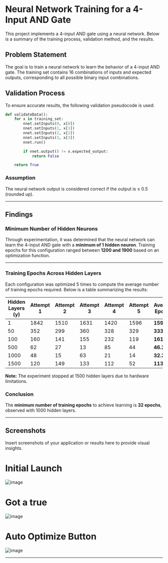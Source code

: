 
# Neural Network Training for a 4-Input AND Gate

This project implements a 4-input AND gate using a neural network. Below is a summary of the training process, validation method, and the results.

## Problem Statement

The goal is to train a neural network to learn the behavior of a 4-input AND gate. The training set contains 16 combinations of inputs and expected outputs, corresponding to all possible binary input combinations.

## Validation Process

To ensure accurate results, the following validation pseudocode is used:

```python
def validateData():
    for x in training_set:
        nnet.setInputs(0, x[0])
        nnet.setInputs(1, x[1])
        nnet.setInputs(2, x[2])
        nnet.setInputs(3, x[3])
        nnet.run()

        if nnet.output() != x.expected_output:
            return False

    return True
```

### Assumption
The neural network output is considered correct if the output is ≤ 0.5 (rounded up).

---

## Findings

### Minimum Number of Hidden Neurons
Through experimentation, it was determined that the neural network can learn the 4-input AND gate with a **minimum of 1 hidden neuron**. Training epochs for this configuration ranged between **1200 and 1900** based on an optimization function.

---

### Training Epochs Across Hidden Layers

Each configuration was optimized 5 times to compute the average number of training epochs required. Below is a table summarizing the results:

| Hidden Layers (y) | Attempt 1 | Attempt 2 | Attempt 3 | Attempt 4 | Attempt 5 | Average Epochs |
|--------------------|-----------|-----------|-----------|-----------|-----------|----------------|
| 1                  | 1842      | 1510      | 1631      | 1420      | 1596      | **1599.8**     |
| 50                 | 352       | 299       | 360       | 328       | 329       | **333.6**      |
| 100                | 160       | 141       | 155       | 232       | 119       | **161.4**      |
| 500                | 62        | 27        | 13        | 85        | 44        | **46.2**       |
| 1000               | 48        | 15        | 63        | 21        | 14        | **32.2**       |
| 1500               | 120       | 149       | 133       | 112       | 52        | **113.2**      |

**Note:** The experiment stopped at 1500 hidden layers due to hardware limitations.

### Conclusion
The **minimum number of training epochs** to achieve learning is **32 epochs**, observed with 1000 hidden layers.

---

## Screenshots

Insert screenshots of your application or results here to provide visual insights.
# Initial Launch
![image](https://github.com/user-attachments/assets/210495c3-c41b-436f-b5c0-f0268d00fce8)

# Got a true 
![image](https://github.com/user-attachments/assets/bbee5397-97ec-4035-936c-465555d55ace)

# Auto Optimize Button
![image](https://github.com/user-attachments/assets/1ce6492e-d263-4ad0-88d2-f637bc95f192)



---
